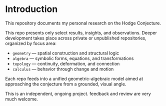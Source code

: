 # Introduction

This repository documents my personal research on the Hodge Conjecture.

This repo presents only select results, insights, and observations. Deeper development takes place across private or unpublished repositories, organized by focus area:

- `geometry` — spatial construction and structural logic  
- `algebra` — symbolic forms, equations, and transformations  
- `topology` — continuity, deformation, and connection  
- `calculus` — behavior through change and motion  

Each repo feeds into a unified geometric-algebraic model aimed at approaching the conjecture from a grounded, visual angle.

This is an independent, ongoing project. feedback and review are very much welcome.
